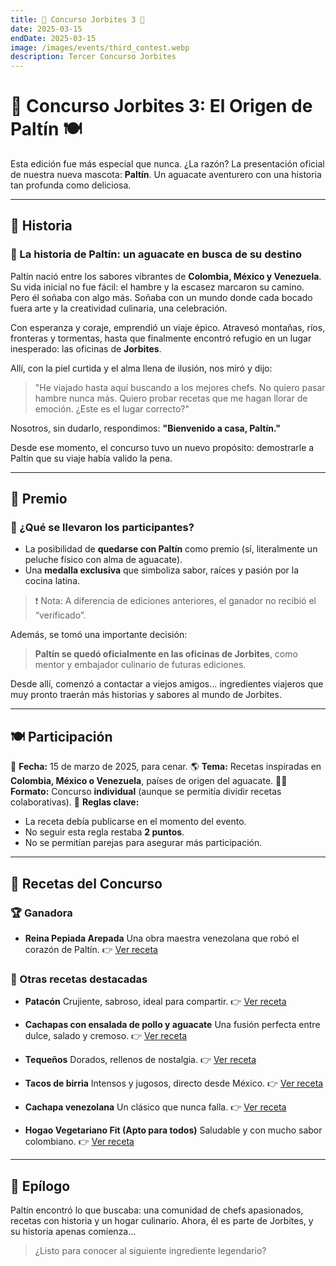```yaml
---
title: 🥑 Concurso Jorbites 3 🥑
date: 2025-03-15
endDate: 2025-03-15
image: /images/events/third_contest.webp
description: Tercer Concurso Jorbites
---
```


# 🥑 Concurso Jorbites 3: El Origen de Paltín 🍽️

Esta edición fue más especial que nunca. ¿La razón? La presentación oficial de nuestra nueva mascota: **Paltín**. Un aguacate aventurero con una historia tan profunda como deliciosa.

---

## 📖 Historia

### 🥑 La historia de Paltín: un aguacate en busca de su destino

Paltín nació entre los sabores vibrantes de **Colombia, México y Venezuela**. Su vida inicial no fue fácil: el hambre y la escasez marcaron su camino. Pero él soñaba con algo más. Soñaba con un mundo donde cada bocado fuera arte y la creatividad culinaria, una celebración.

Con esperanza y coraje, emprendió un viaje épico. Atravesó montañas, ríos, fronteras y tormentas, hasta que finalmente encontró refugio en un lugar inesperado: las oficinas de **Jorbites**.

Allí, con la piel curtida y el alma llena de ilusión, nos miró y dijo:

> "He viajado hasta aquí buscando a los mejores chefs. No quiero pasar hambre nunca más. Quiero probar recetas que me hagan llorar de emoción. ¿Este es el lugar correcto?"

Nosotros, sin dudarlo, respondimos:
**"Bienvenido a casa, Paltín."**

Desde ese momento, el concurso tuvo un nuevo propósito: demostrarle a Paltín que su viaje había valido la pena.

---

## 🎁 Premio

### 🥇 ¿Qué se llevaron los participantes?

- La posibilidad de **quedarse con Paltín** como premio (sí, literalmente un peluche físico con alma de aguacate).
- Una **medalla exclusiva** que simboliza sabor, raíces y pasión por la cocina latina.

> ❗ Nota: A diferencia de ediciones anteriores, el ganador no recibió el “verificado”.

Además, se tomó una importante decisión:
> **Paltín se quedó oficialmente en las oficinas de Jorbites**, como mentor y embajador culinario de futuras ediciones.

Desde allí, comenzó a contactar a viejos amigos… ingredientes viajeros que muy pronto traerán más historias y sabores al mundo de Jorbites.

---

## 🍽️ Participación

📅 **Fecha:** 15 de marzo de 2025, para cenar.
🌎 **Tema:** Recetas inspiradas en **Colombia, México o Venezuela**, países de origen del aguacate.
👨‍🍳 **Formato:** Concurso **individual** (aunque se permitía dividir recetas colaborativas).
📌 **Reglas clave:**
- La receta debía publicarse en el momento del evento.
- No seguir esta regla restaba **2 puntos**.
- No se permitían parejas para asegurar más participación.

---

## 🥘 Recetas del Concurso

### 🏆 Ganadora
- **Reina Pepiada Arepada**
  Una obra maestra venezolana que robó el corazón de Paltín.
  👉 [Ver receta](https://jorbites.com/recipes/67d5ec78d0b7b104e2951e01)

### 🍴 Otras recetas destacadas

- **Patacón**
  Crujiente, sabroso, ideal para compartir.
  👉 [Ver receta](https://jorbites.com/recipes/67d5e2b37315bd332aa897fa)

- **Cachapas con ensalada de pollo y aguacate**
  Una fusión perfecta entre dulce, salado y cremoso.
  👉 [Ver receta](https://jorbites.com/recipes/67d5ec98d0b7b104e2951e02)

- **Tequeños**
  Dorados, rellenos de nostalgia.
  👉 [Ver receta](https://jorbites.com/recipes/67d5ecc0d0b7b104e2951e03)

- **Tacos de birria**
  Intensos y jugosos, directo desde México.
  👉 [Ver receta](https://jorbites.com/recipes/67d5ecc9d0b7b104e2951e04)

- **Cachapa venezolana**
  Un clásico que nunca falla.
  👉 [Ver receta](https://jorbites.com/recipes/67d5ece5d0b7b104e2951e05)

- **Hogao Vegetariano Fit (Apto para todos)**
  Saludable y con mucho sabor colombiano.
  👉 [Ver receta](https://jorbites.com/recipes/67d5f062d0b7b104e2951e06)

---

## 🌟 Epílogo

Paltín encontró lo que buscaba: una comunidad de chefs apasionados, recetas con historia y un hogar culinario.
Ahora, él es parte de Jorbites, y su historia apenas comienza…

> ¿Listo para conocer al siguiente ingrediente legendario?
